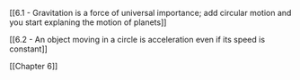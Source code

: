 [[6.1 -  Gravitation is a force of universal importance; add circular motion and you start explaning the motion of planets]]

[[6.2 - An object moving in a circle is acceleration even if its speed is constant]]

[[Chapter 6]]